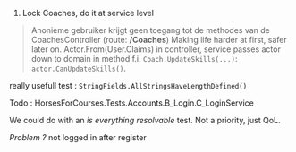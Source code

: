 1. Lock Coaches, do it at service level
> Anonieme gebruiker krijgt geen toegang tot de methodes van de CoachesController (route: **/Coaches**)
Making life harder at first, safer later on.
Actor.From(User.Claims) in controller, service passes actor down to domain
in method f.i. `Coach.UpdateSkills(...)`: `actor.CanUpdateSkills()`. 

really usefull test : `StringFields.AllStringsHaveLengthDefined()`

Todo : HorsesForCourses.Tests.Accounts.B_Login.C_LoginService

We could do with an *is everything resolvable* test. Not a priority, just QoL.

*Problem ?* not logged in after register

